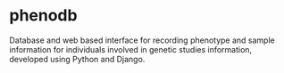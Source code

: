 phenodb
=======

Database and web based interface for recording phenotype and sample information for individuals involved in genetic studies information, developed using Python and Django.

